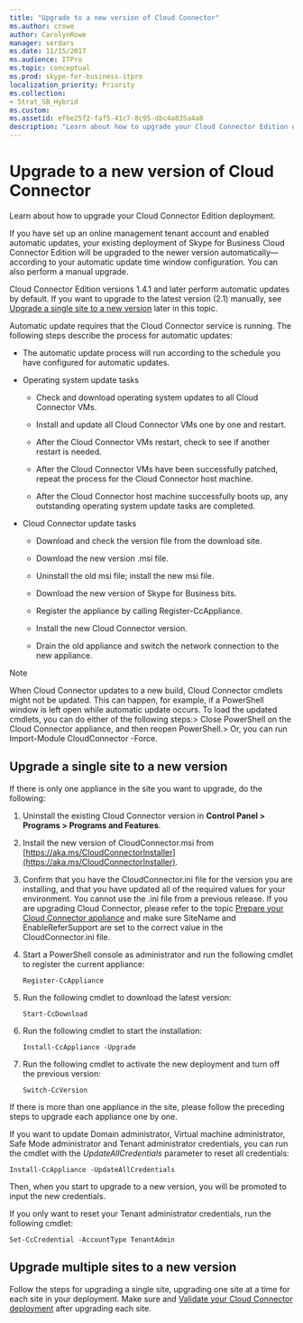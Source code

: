 ```yaml
---
title: "Upgrade to a new version of Cloud Connector"
ms.author: crowe
author: CarolynRowe
manager: serdars
ms.date: 11/15/2017
ms.audience: ITPro
ms.topic: conceptual
ms.prod: skype-for-business-itpro
localization_priority: Priority
ms.collection: 
- Strat_SB_Hybrid
ms.custom:
ms.assetid: efbe25f2-faf5-41c7-8c95-dbc4a835a4a8
description: "Learn about how to upgrade your Cloud Connector Edition deployment."
---
```


# Upgrade to a new version of Cloud Connector
 
Learn about how to upgrade your Cloud Connector Edition deployment.
  
If you have set up an online management tenant account and enabled automatic updates, your existing deployment of Skype for Business Cloud Connector Edition will be upgraded to the newer version automatically—according to your automatic update time window configuration. You can also perform a manual upgrade. 
  
Cloud Connector Edition versions 1.4.1 and later perform automatic updates by default. If you want to upgrade to the latest version (2.1) manually, see [Upgrade a single site to a new version](upgrade-to-a-new-version-of-cloud-connector.md#BKMK_Upgrade) later in this topic.
  
Automatic update requires that the Cloud Connector service is running. The following steps describe the process for automatic updates:
  
- The automatic update process will run according to the schedule you have configured for automatic updates.
    
- Operating system update tasks
    
  - Check and download operating system updates to all Cloud Connector VMs. 
    
  - Install and update all Cloud Connector VMs one by one and restart.
    
  - After the Cloud Connector VMs restart, check to see if another restart is needed.
    
  - After the Cloud Connector VMs have been successfully patched, repeat the process for the Cloud Connector host machine.
    
  - After the Cloud Connector host machine successfully boots up, any outstanding operating system update tasks are completed.
    
- Cloud Connector update tasks
    
  - Download and check the version file from the download site.
    
  - Download the new version .msi file. 
    
  - Uninstall the old msi file; install the new msi file.
    
  - Download the new version of Skype for Business bits.
    
  - Register the appliance by calling Register-CcAppliance.
    
  - Install the new Cloud Connector version.
    
  - Drain the old appliance and switch the network connection to the new appliance.
    
> [!NOTE]
>  When Cloud Connector updates to a new build, Cloud Connector cmdlets might not be updated. This can happen, for example, if a PowerShell window is left open while automatic update occurs. To load the updated cmdlets, you can do either of the following steps:>  Close PowerShell on the Cloud Connector appliance, and then reopen PowerShell.>  Or, you can run Import-Module CloudConnector -Force.
  
## Upgrade a single site to a new version
<a name="BKMK_Upgrade"> </a>

If there is only one appliance in the site you want to upgrade, do the following:
  
1. Uninstall the existing Cloud Connector version in **Control Panel \> Programs \> Programs and Features**.
    
2. Install the new version of CloudConnector.msi from [https://aka.ms/CloudConnectorInstaller](https://aka.ms/CloudConnectorInstaller).
    
3. Confirm that you have the CloudConnector.ini file for the version you are installing, and that you have updated all of the required values for your environment. You cannot use the .ini file from a previous release. If you are upgrading Cloud Connector, please refer to the topic [Prepare your Cloud Connector appliance](prepare-your-cloud-connector-appliance.md) and make sure SiteName and EnableReferSupport are set to the correct value in the CloudConnector.ini file.
    
4. Start a PowerShell console as administrator and run the following cmdlet to register the current appliance:
    
   ```
   Register-CcAppliance
   ```

5. Run the following cmdlet to download the latest version:
    
   ```
   Start-CcDownload
   ```

6. Run the following cmdlet to start the installation: 
    
   ```
   Install-CcAppliance -Upgrade
   ```

7. Run the following cmdlet to activate the new deployment and turn off the previous version:
    
   ```
   Switch-CcVersion
   ```

If there is more than one appliance in the site, please follow the preceding steps to upgrade each appliance one by one.
  
If you want to update Domain administrator, Virtual machine administrator, Safe Mode administrator and Tenant administrator credentials, you can run the cmdlet with the  _UpdateAllCredentials_ parameter to reset all credentials:
  
```
Install-CcAppliance -UpdateAllCredentials
```

Then, when you start to upgrade to a new version, you will be promoted to input the new credentials. 
  
If you only want to reset your Tenant administrator credentials, run the following cmdlet:
  
```
Set-CcCredential -AccountType TenantAdmin
```

## Upgrade multiple sites to a new version
<a name="BKMK_Upgrade"> </a>

Follow the steps for upgrading a single site, upgrading one site at a time for each site in your deployment. Make sure and [Validate your Cloud Connector deployment](validate-your-cloud-connector-deployment.md) after upgrading each site.
  

